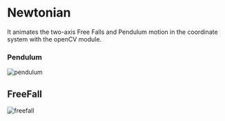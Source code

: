# Newtonian

It animates the two-axis Free Falls and Pendulum motion in the coordinate system with the openCV module.

### Pendulum
![pendulum](https://github.com/FurkanLiman/Newtonian/assets/71287062/c026e9f0-cd40-45be-adfb-783347c275ba)

## FreeFall
![freefall](https://github.com/FurkanLiman/Newtonian/assets/71287062/44aee2d1-4a21-4b19-9ccd-99fb2f02c660)
